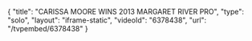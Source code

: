 {
    "title": "CARISSA MOORE WINS 2013 MARGARET RIVER PRO",
    "type": "solo",
    "layout": "iframe-static",
    "videoId": "6378438",
    "url": "\/tvpembed\/6378438"
}